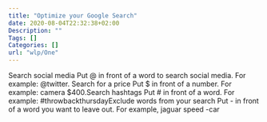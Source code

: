 ```yaml
---
title: "Optimize your Google Search"
date: 2020-08-04T22:32:38+02:00
Description: ""
Tags: []
Categories: []
url: "wlp/One"
---
```

Search social media
Put @ in front of a word to search social media. For example: @twitter.
Search for a price
Put $ in front of a number. For example: camera $400.Search hashtags
Put # in front of a word. For example: #throwbackthursdayExclude words from your search
Put - in front of a word you want to leave out. For example, jaguar speed -car
